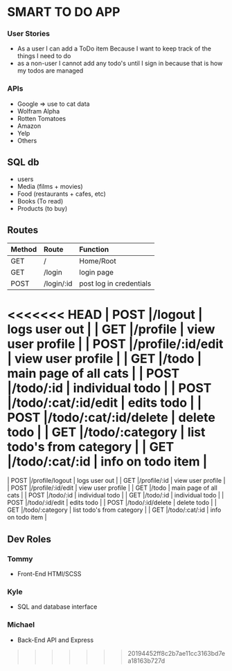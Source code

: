 # SMART TO DO APP

### User Stories
  - As a user I can add a ToDo item Because I want to keep track of the things I need to do
  - as a non-user I cannot add any todo's until I sign in because that is how my todos are managed

### APIs
  - Google => use to cat data
  - Wolfram Alpha
  - Rotten Tomatoes
  - Amazon
  - Yelp
  - Others

## SQL db
  - users
  - Media (films + movies)
  - Food (restaurants + cafes, etc)
  - Books (To read)
  - Products (to buy)

## Routes

| Method | Route                | Function                  |
|--------|:---------------------|:--------------------------|
|  GET   |/                     | Home/Root                 |
|  GET   |/login                | login page                |
|  POST  |/login/:id            | post log in credentials   |
<<<<<<< HEAD
|  POST  |/logout               | logs user out             |
|  GET   |/profile              | view user profile         |
|  POST  |/profile/:id/edit     | view user profile         |
|  GET   |/todo                 | main page of all cats     |
|  POST  |/todo/:id             | individual todo           |
|  POST  |/todo/:cat/:id/edit   | edits todo                |
|  POST  |/todo/:cat/:id/delete | delete todo               |
|  GET   |/todo/:category       | list todo's from category |
|  GET   |/todo/:cat/:id        | info on todo item         |
=======
|  POST  |/profile/logout       | logs user out             |
|  GET   |/profile/:id          | view user profile         |
|  POST  |/profile/:id/edit     | view user profile         |
|  GET   |/todo                 | main page of all cats     | 
|  POST  |/todo/:id             | individual todo           |
|  GET   |/todo/:id             | individual todo           |
|  POST  |/todo/:id/edit        | edits todo                |
|  POST  |/todo/:id/delete      | delete todo               |
|  GET   |/todo/:category       | list todo's from category |
|  GET   |/todo/:cat/:id        | info on todo item         |

## Dev Roles
  ### Tommy
  - Front-End HTMl/SCSS 

  ### Kyle 
  - SQL and database interface 

  ### Michael
  - Back-End API and Express
>>>>>>> 20194452ff8c2b7ae11cc3163bd7ea18163b727d
